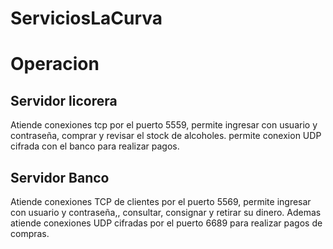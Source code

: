 # ServiciosLaCurva

# Operacion

## Servidor licorera

Atiende conexiones tcp por el puerto 5559, permite ingresar con usuario y contraseña, comprar y revisar el stock de alcoholes.
permite conexion UDP cifrada con el banco para realizar pagos.

## Servidor Banco

Atiende conexiones TCP de clientes por el puerto 5569, permite ingresar con usuario y contraseña,, consultar, consignar y retirar su dinero.
Ademas atiende conexiones UDP cifradas por el puerto 6689 para realizar pagos de compras.

